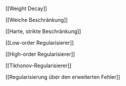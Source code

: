 [[Weight Decay]]

[[Weiche Beschränkung]]

[[Harte, strikte Beschränkung]]

[[Low-order Regularisierer]]

[[High-order Regularisierer]]

[[Tikhonov-Regularisierer]]

[[Regularisierung über den erweiterten Fehler]]